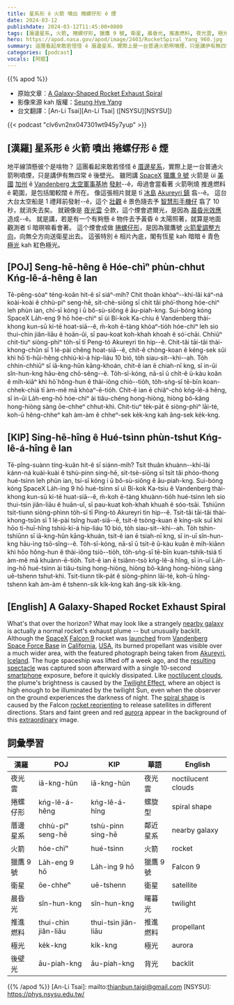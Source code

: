 ```yaml
---
title: 星系形 ê 火箭 噴出 捲螺仔形 ê 煙
date: 2024-03-12
publishdate: 2024-03-12T11:45:00+0800
tags: [厝邊星系, 火箭, 捲螺仔形, 獵鷹 9 號, 衛星, 晨昏光, 推進燃料, 夜光雲, 極光, 後壁光]
hero: https://apod.nasa.gov/apod/image/2403/RocketSpiral_Yang_960.jpg
summary: 這團看起來敢若怪怪 ê 厝邊星系，實際上是一台普通火箭咧噴煙，只是講伊有無四常 ê 後壁光。
categories: [podcast]
vocals: [阿錕]
---
```


{{% apod %}}

- 原始文章：[A Galaxy-Shaped Rocket Exhaust Spiral](https://apod.nasa.gov/apod/ap240312.html)
- 影像來源 kah 版權：[Seung Hye Yang](mailto:seunghyeyang98@gmail.com)
- 台文翻譯：[An-Li Tsai][An-Li Tsai] ([NSYSU][NSYSU])

{{< podcast "clv6vn2nx047301wt945y7yup" >}}

## [漢羅] 星系形 ê 火箭 噴出 捲螺仔形 ê 煙
地平線頂懸彼个是啥物？
這團看起來敢若怪怪 ê [厝邊星系][nearby galaxy]，實際上是一台普通火箭咧噴煙，只是講伊有無四常 ê 後壁光。
雖罔講 [SpaceX][SpaceX] [獵鷹 9 號][Falcon 9] 火箭是 ùi [美國][USA] [加州][California] ê [Vandenberg 太空軍事基地][Vandenberg Space Force Base] [發射][launched]--ê，毋過會當看著 火箭咧燒 推進燃料 ê 範圍，是包括閣較闊 ê 所在。
像這張相片就是 tī [冰島][Iceland] [Akureyri 鎮][Akureyri] 翕--ê。
這台 大台太空船是 1 禮拜前發射--ê，這个 [壯觀][resulting spectacle] ê 景色隨去予 [智慧形手機仔][smartphone] 翕了 10 秒，就消失去矣。
就親像是 [夜光雲][noctilucent clouds] 仝款，這个煙會遮爾光，是因為 [晨昏光效應][Twilight Effect] 造成--ê。
就是講，若是有一个有夠懸 ê 物件去予黃昏 ê 太陽照著，就算是地面觀測者 tī 暗暝嘛看會著。
這个煙會成做 [捲螺仔形][spiral shape]，是因為獵鷹號 [火箭愛調整方向][rocket reorienting]，向無仝方向送衛星出去。
這張特別 ê 相片內底，閣有恆星 kah 暗暗 ê 青色 [極光][aurora] kah 紅色極光。

## [POJ] Seng-hē-hêng ê Hóe-chìⁿ phùn-chhut Kńg-lê-á-hêng ê Ian
Tē-pêng-sòaⁿ téng-koân hit-ê sī siáⁿ-mih?
Chit thoân khòaⁿ--khí-lâi káⁿ-ná koài-koài ê chhù-piⁿ seng-hē, si̍t-chè-siōng sī chi̍t tâi phó͘-thong hóe-chìⁿ leh phùn ian, chí-sī kóng i ū bô-sù-siông ê āu-piah-kng.
Sui-bóng kóng SpaceX La̍h-eng 9 hō hóe-chìⁿ sī ùi Bí-kok Ka-chiu ê Vandenberg thài-khong kun-sū ki-tē hoat-siā--ê, m̄-koh ē-tàng khòaⁿ-tio̍h hóe-chìⁿ leh sio thui-chìn jiân-liāu ê hoān-ûi, sī pau-koat koh-khah khoah ê só͘-chāi.
Chhiūⁿ chit-tiuⁿ siòng-phìⁿ to̍h-sī tī Peng-tó Akureyri tìn hip--ê.
Chit-tâi tāi-tâi thài-khong-chûn sī 1 lé-pài chêng hoat-siā--ê, chit-ê chòng-koan ê kéng-sek sûi khì hō͘ tì-hūi-hêng chhiú-ki-á hip-liáu 10 bió, to̍h siau-sit--khì--ah.
To̍h chhin-chhiūⁿ sī iā-kng-hûn kāng-khoán, chit-ê ian ē chiah-nī kng, sī in-ūi sîn-hun-kng hāu-èng chō-sêng--ê.
To̍h-sī-kóng, nā-sī ū chi̍t-ê ū-kàu koân ê mi̍h-kiāⁿ khì hō͘ hông-hun ê thài-iông chiò--tio̍h, to̍h-sǹg-sī tē-bīn koan-chhek-chiá tī àm-mê mā khòaⁿ-ē-tio̍h.
Chit-ê ian ē chiâⁿ-chò kńg-lê-á hêng, sī in-ūi La̍h-eng-hō hóe-chìⁿ ài tiâu-chéng hong-hiòng, hiòng bô-kâng hong-hiòng sàng ōe-chheⁿ chhut-khì.
Chit-tiuⁿ te̍k-pa̍t ê siòng-phìⁿ lāi-té, koh-ū hêng-chheⁿ kah àm-àm ê chheⁿ-sek ke̍k-kng kah âng-sek ke̍k-kng.

## [KIP] Sing-hē-hîng ê Hué-tsìnn phùn-tshut Kńg-lê-á-hîng ê Ian
Tē-pîng-suànn tíng-kuân hit-ê sī siánn-mih?
Tsit thuân khuànn--khí-lâi kánn-ná kuài-kuài ê tshù-pinn sing-hē, si̍t-tsè-siōng sī tsi̍t tâi phóo-thong hué-tsìnn leh phùn ian, tsí-sī kóng i ū bô-sù-siông ê āu-piah-kng.
Sui-bóng kóng SpaceX La̍h-ing 9 hō hué-tsìnn sī uì Bí-kok Ka-tsiu ê Vandenberg thài-khong kun-sū ki-tē huat-siā--ê, m̄-koh ē-tàng khuànn-tio̍h hué-tsìnn leh sio thui-tsìn jiân-liāu ê huān-uî, sī pau-kuat koh-khah khuah ê sóo-tsāi.
Tshiūnn tsit-tiunn siòng-phìnn to̍h-sī tī Ping-tó Akureyri tìn hip--ê.
Tsit-tâi tāi-tâi thài-khong-tsûn sī 1 lé-pài tsîng huat-siā--ê, tsit-ê tsòng-kuan ê kíng-sik suî khì hōo tì-huī-hîng tshiú-ki-á hip-liáu 10 bió, to̍h siau-sit--khì--ah.
To̍h tshin-tshiūnn sī iā-kng-hûn kāng-khuán, tsit-ê ian ē tsiah-nī kng, sī in-uī sîn-hun-kng hāu-ìng tsō-sîng--ê.
To̍h-sī-kóng, nā-sī ū tsi̍t-ê ū-kàu kuân ê mi̍h-kiānn khì hōo hông-hun ê thài-iông tsiò--tio̍h, to̍h-sǹg-sī tē-bīn kuan-tshik-tsiá tī àm-mê mā khuànn-ē-tio̍h.
Tsit-ê ian ē tsiânn-tsò kńg-lê-á hîng, sī in-uī La̍h-ing-hō hué-tsìnn ài tiâu-tsíng hong-hiòng, hiòng bô-kâng hong-hiòng sàng uē-tshenn tshut-khì.
Tsit-tiunn ti̍k-pa̍t ê siòng-phìnn lāi-té, koh-ū hîng-tshenn kah àm-àm ê tshenn-sik ki̍k-kng kah âng-sik ki̍k-kng.

## [English] A Galaxy-Shaped Rocket Exhaust Spiral
What's that over the horizon?
What may look like a strangely [nearby galaxy][nearby galaxy] is actually a normal rocket's exhaust plume -- but unusually backlit.
Although the [SpaceX][SpaceX] [Falcon 9][Falcon 9] rocket was [launched][launched] from [Vandenberg Space Force Base][Vandenberg Space Force Base] in [California][California], [USA][USA], its burned propellant was visible over a much wider area, with the featured photograph being taken from [Akureyri][Akureyri], [Iceland][Iceland].
The huge spaceship was lifted off a week ago, and the [resulting spectacle][resulting spectacle] was captured soon afterward with a single 10-second [smartphone][smartphone] exposure, before it quickly dissipated.
Like [noctilucent clouds][noctilucent clouds], the plume's brightness is caused by the [Twilight Effect][Twilight Effect], where an object is high enough to be illuminated by the twilight Sun, even when the observer on the ground experiences the darkness of night.
The [spiral shape][spiral shape] is caused by the Falcon [rocket reorienting][rocket reorienting] to release satellites in different directions.
Stars and faint green and red [aurora][aurora] appear in the background of this [extraordinary][extraordinary] image.

## 詞彙學習

|漢羅|POJ|KIP|華語|English|
|-|-|-|-|-|
|夜光雲|iā-kng-hûn|iā-kng-hûn|夜光雲|noctilucent clouds|
|捲螺仔形|kńg-lê-á-hêng|kńg-lê-á-hîng|螺旋型|spiral shape|
|厝邊星系|chhù-piⁿ seng-hē|tshù-pinn sing-hē|鄰近星系|nearby galaxy|
|火箭|hóe-chìⁿ|hué-tsìnn|火箭|rocket|
|獵鷹 9 號|La̍h-eng 9 hō|La̍h-ing 9 hō|獵鷹 9 號|Falcon 9|
|衛星|ōe-chheⁿ|uē-tshenn|衛星|satellite|
|晨昏光|sîn-hun-kng|sîn-hun-kng|曙暮光|twilight|
|推進燃料|thui-chìn jiân-liāu|thui-tsìn jiân-liāu|推進燃料|propellant|
|極光|ke̍k-kng|ki̍k-kng|極光|aurora|
|後壁光|āu-piah-kng|āu-piah-kng|背光|backlit|

{{% /apod %}}
[An-Li Tsai]: mailto:thianbun.taigi@gmail.com
[NSYSU]: https://phys.nsysu.edu.tw/

[copyright]: https://apod.nasa.gov/apod/fap/lib/about_apod.html#srapply
[License]: https://creativecommons.org/licenses/by/3.0/

[nearby galaxy]:https://apod.nasa.gov/apod/ap231113.html
[SpaceX]:https://www.spacex.com/
[Falcon 9]:https://www.spacex.com/vehicles/falcon-9/
[launched]:https://youtu.be/kEupBbJI07g?t=3662
[Vandenberg Space Force Base]:https://en.wikipedia.org/wiki/Vandenberg_Space_Force_Base
[California]:https://en.wikipedia.org/wiki/California
[USA]:https://en.wikipedia.org/wiki/United_States
[Akureyri]:https://youtu.be/TrQCPC-wdTc
[Iceland]:https://en.wikipedia.org/wiki/Iceland
[resulting spectacle]:https://apod.nasa.gov/apod/ap171224.html
[smartphone]:https://en.wikipedia.org/wiki/Smartphone
[noctilucent clouds]:https://apod.nasa.gov/apod/ap220712.html
[Twilight Effect]:https://youtu.be/Y1Hfiirwgys
[spiral shape]:https://www.facebook.com/Klipsi/posts/pfbid06izWtxFRPCKdbCmvwanyeAovsvvaA4KAC31obBgQQ6WR8swNaQjgDAfDGBdJNZiQl
[rocket reorienting]:https://asterisk.apod.com/viewtopic.php?t=43712#p337659
[aurora]:https://spaceplace.nasa.gov/aurora/en/
[extraordinary]:https://www.floppycats.com/wp-content/uploads/2023/06/Heroic-Cat.webp
